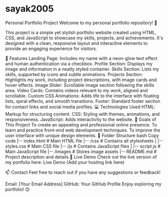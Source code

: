 # sayak2005
Personal Portfolio Project
Welcome to my personal portfolio repository! 🎉

This project is a simple yet stylish portfolio website created using HTML, CSS, and JavaScript to showcase my skills, projects, and achievements. It's designed with a clean, responsive layout and interactive elements to provide an engaging experience for visitors.

🚀 Features
Landing Page: Includes my name with a neon-glow text effect and human authentication via a checkbox.
Profile Section: Displays my image and information in a neatly styled container.
Skills Section: Lists my skills, supported by icons and subtle animations.
Projects Section: Highlights my work, including project descriptions, with image cards and hover effects.
Image Slider: Scrollable image section following the skills area.
Video Cards: Contains videos relevant to my work, aligned and scrollable.
Custom CSS Animations: Adds life to the interface with floating lists, spiral effects, and smooth transitions.
Footer: Standard footer section for contact links and social media profiles.
💻 Technologies Used
HTML: Markup for structuring content.
CSS: Styling with themes, animations, and responsiveness.
JavaScript: Adds interactivity to the website.
🎯 Goals of This Project
To create an appealing and professional online presence.
To learn and practice front-end web development techniques.
To improve the user interface with unique design elements.
📂 Folder Structure
bash
Copy code
|-- index.html         # Main HTML file
|-- /css               # Contains all stylesheets
|   |-- styles.css     # Main CSS file
|-- /js                # Contains JavaScript files
|   |-- script.js      # Main JavaScript file
|-- /images            # Stores image assets
|-- README.md          # Project description and details
🌟 Live Demo
Check out the live version of my portfolio here: Live Demo (Add your hosting link here)

📫 Contact
Feel free to reach out if you have any suggestions or feedback!

Email: [Your Email Address]
GitHub: Your GitHub Profile
Enjoy exploring my portfolio! 😊

